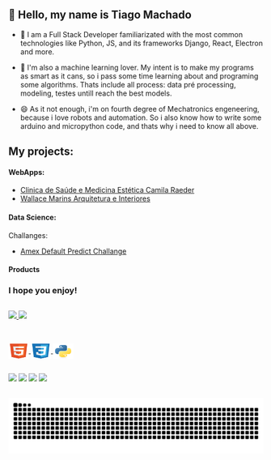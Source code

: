 ## 👋 Hello, my name is Tiago Machado

- 🔭 I am a Full Stack Developer familiarizated with the most common technologies like Python, JS, and its frameworks Django, React, Electron and more. 
 
- 🌱 I'm also a machine learning lover. My intent is to make my programs as smart as it cans, so i pass some time learning about and programing some algorithms. Thats include all process: data pré processing, modeling, testes untill reach the best models.
 
- 😄 As it not enough, i'm on fourth degree of Mechatronics engeneering, because i love robots and automation. So i also know how to write some arduino and micropython code, and thats why i need to know all above. 
## My projects:

#### WebApps:
- <a href="https://www.camilaraeder.com">Clinica de Saúde e Medicina Estética Camila Raeder</a>
- <a href="https://www.wallacemarins.com">Wallace Marins Arquitetura e Interiores</a>
<!-- - <a href="https://eutiagovski.github.io/brilho">Bilho DMX </a> -->

#### Data Science:
Challanges:
- <a href="https://github.com/eutiagovski/amex-default-predicition">Amex Default Predict Challange</a>

#### Products
<!-- - <a href="https://eutiagovski.github.io/brilho">Brilho - Controlador para Iluminação DMX</a> -->
<!-- - <a href="https://eutiagovski.github.io/ilinda">iLinda - Sistema para Estabelecimentos de Estética</a> -->

### I hope you enjoy!

##

<div>
  <a href="https://github.com/eutiagovski">
  <img height="180em" src="https://github-readme-stats.vercel.app/api?username=eutiagovski&show_icons=true&theme=dracula&include_all_commits=true&count_private=true"/>
  <img height="180em" src="https://github-readme-stats.vercel.app/api/top-langs/?username=eutiagovski&layout=compact&langs_count=7&theme=dracula"/>
</div>
  
  ##
  
<div style="display: inline_block"><br>
  <img align="center" alt="Rafa-HTML" height="30" width="40" src="https://raw.githubusercontent.com/devicons/devicon/master/icons/html5/html5-original.svg">
  <img align="center" alt="Rafa-CSS" height="30" width="40" src="https://raw.githubusercontent.com/devicons/devicon/master/icons/css3/css3-original.svg">
  <img align="center" alt="Rafa-Python" height="30" width="40" src="https://raw.githubusercontent.com/devicons/devicon/master/icons/python/python-original.svg">
</div>

  ##
  
<div> 
  <a href="https://instagram.com/eutiagovski" target="_blank"><img src="https://img.shields.io/badge/-Instagram-%23E4405F?style=for-the-badge&logo=instagram&logoColor=white" target="_blank"></a>
  <a href="https://discord.gg/2qCFAVfT" target="_blank"><img src="https://img.shields.io/badge/Discord-7289DA?style=for-the-badge&logo=discord&logoColor=white" target="_blank"></a> 
  <a href = "mailto:tiagomachadorj@hotmail.com"><img src="https://img.shields.io/badge/-Gmail-%23333?style=for-the-badge&logo=gmail&logoColor=white" target="_blank"></a>
  <a href="https://www.linkedin.com/in/devtiagomachado" target="_blank"><img src="https://img.shields.io/badge/-LinkedIn-%230077B5?style=for-the-badge&logo=linkedin&logoColor=white" target="_blank"></a> 
  
  ##

  ![Snake animation](https://github.com/eutiagovski/eutiagovski/blob/output/github-contribution-grid-snake.svg)

</div>
